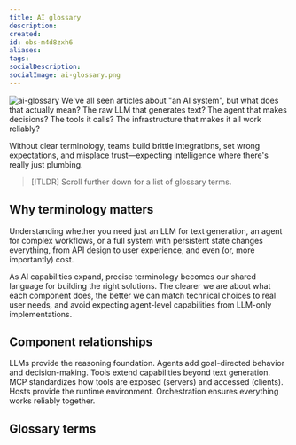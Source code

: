```yaml
---
title: AI glossary
description:
created:
id: obs-m4d8zxh6
aliases:
tags:
socialDescription:
socialImage: ai-glossary.png
---
```


![ai-glossary](static/ai-glossary.png)
We've all seen articles about "an AI system", but what does that actually mean? The raw LLM that generates text? The agent that makes decisions? The tools it calls? The infrastructure that makes it all work reliably?

Without clear terminology, teams build brittle integrations, set wrong expectations, and misplace trust—expecting intelligence where there's really just plumbing.

> [!TLDR] Scroll further down for a list of glossary terms.

## Why terminology matters

Understanding whether you need just an LLM for text generation, an agent for complex workflows, or a full system with persistent state changes everything, from API design to user experience, and even (or, more importantly) cost.

As AI capabilities expand, precise terminology becomes our shared language for building the right solutions. The clearer we are about what each component does, the better we can match technical choices to real user needs, and avoid expecting agent-level capabilities from LLM-only implementations.

## Component relationships

LLMs provide the reasoning foundation. Agents add goal-directed behavior and decision-making. Tools extend capabilities beyond text generation. MCP standardizes how tools are exposed (servers) and accessed (clients). Hosts provide the runtime environment. Orchestration ensures everything works reliably together.

## Glossary terms
